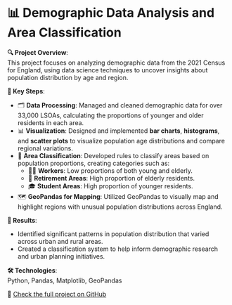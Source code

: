 # 📊 Demographic Data Analysis and Area Classification

**🔍 Project Overview**:  
This project focuses on analyzing demographic data from the 2021 Census for England, using data science techniques to uncover insights about population distribution by age and region.

**📌 Key Steps**:
- 🗂️ **Data Processing**: Managed and cleaned demographic data for over 33,000 LSOAs, calculating the proportions of younger and older residents in each area.
- 📊 **Visualization**: Designed and implemented **bar charts**, **histograms**, and **scatter plots** to visualize population age distributions and compare regional variations.
- 📑 **Area Classification**: Developed rules to classify areas based on population proportions, creating categories such as:
  - 👨‍💼 **Workers**: Low proportions of both young and elderly.
  - 🏡 **Retirement Areas**: High proportion of elderly residents.
  - 🎓 **Student Areas**: High proportion of younger residents.
- 🗺️ **GeoPandas for Mapping**: Utilized GeoPandas to visually map and highlight regions with unusual population distributions across England.

**🚀 Results**:
- Identified significant patterns in population distribution that varied across urban and rural areas.
- Created a classification system to help inform demographic research and urban planning initiatives.

**🛠️ Technologies**:  
Python, Pandas, Matplotlib, GeoPandas

🔗 [Check the full project on GitHub](https://github.com/Ericazzzzzz/Demographics-of-LSOA-in-England)

